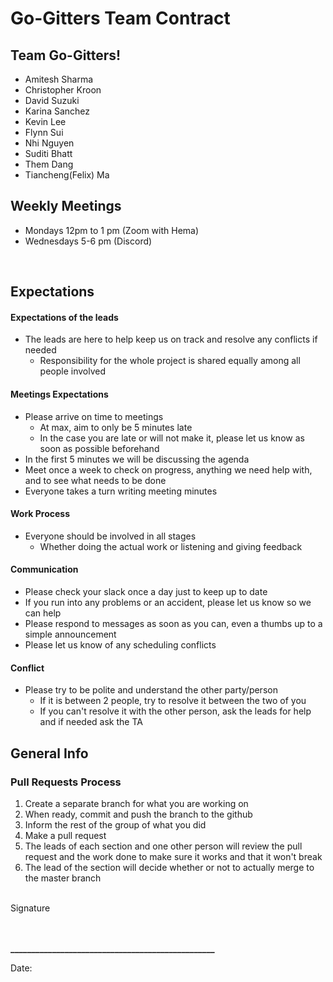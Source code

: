 # Go-Gitters Team Contract
## Team Go-Gitters!
- Amitesh Sharma
- Christopher Kroon
- David Suzuki
- Karina Sanchez
- Kevin Lee
- Flynn Sui
- Nhi Nguyen
- Suditi Bhatt
- Them Dang
- Tiancheng(Felix) Ma

## Weekly Meetings
- Mondays 12pm to 1 pm (Zoom with Hema)
- Wednesdays 5-6 pm (Discord)

<br/>

## Expectations

#### Expectations of the leads
- The leads are here to help keep us on track and resolve any conflicts if needed
  - Responsibility for the whole project is shared equally among all people involved

#### Meetings Expectations
- Please arrive on time to meetings
  - At max, aim to only be 5 minutes late
  - In the case you are late or will not make it, please let us know as soon as possible beforehand
- In the first 5 minutes we will be discussing the agenda
- Meet once a week to check on progress, anything we need help with, and to see what needs to be done
- Everyone takes a turn writing meeting minutes

#### Work Process
- Everyone should be involved in all stages 
  - Whether doing the actual work or listening and giving feedback
#### Communication 
- Please check your slack once a day just to keep up to date
- If you run into any problems or an accident, please let us know so we can help
- Please respond to messages as soon as you can, even a thumbs up to a simple announcement
- Please let us know of any scheduling conflicts
#### Conflict
- Please try to be polite and understand the other party/person
  - If it is between 2 people, try to resolve it between the two of you
  - If you can't resolve it with the other person, ask the leads for help and if needed ask the TA

## General Info
### Pull Requests Process
1. Create a separate branch for what you are working on
2. When ready, commit and push the branch to the github
3. Inform the rest of the group of what you did
4. Make a pull request
5. The leads of each section and one other person will review the pull request and the work done to make sure it works and that it won't break 
6. The lead of the section will decide whether or not to actually merge to the master branch




<br/>
Signature 
<br/>
<br/>
<br/>


**_________________________________________________**

Date: 

<br/>